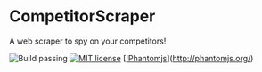 # CompetitorScraper
A web scraper to spy on your competitors!

![Build passing](https://img.shields.io/badge/build-passing-brightgreen.svg)
[![MIT license](https://img.shields.io/badge/license-MIT-blue.svg)](https://github.com/isaiahnields/SearchQueue/blob/master/LICENSE)
[[!Phantomjs](https://img.shields.io/badge/phantomjs-2.1.1-800080.svg)](http://phantomjs.org/)


